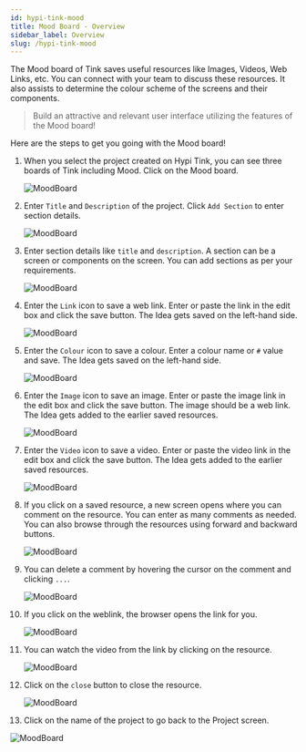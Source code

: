 ```yaml
---
id: hypi-tink-mood
title: Mood Board - Overview
sidebar_label: Overview
slug: /hypi-tink-mood
---
```


The Mood board of Tink saves useful resources like Images, Videos, Web Links, etc. You can connect with your team to discuss these resources. It also assists to determine the colour scheme of the screens and their components.  

> Build an attractive and relevant user interface utilizing the features of the Mood board!
 
Here are the steps to get you going with the Mood board!

1. When you select the project created on Hypi Tink, you can see three boards of Tink including Mood. Click on the Mood board.

      ![MoodBoard](/img/Mood-Board-1.PNG) 

2. Enter `Title` and `Description` of the project. Click `Add Section` to enter section details.

      ![MoodBoard](/img/Mood-Board-2.PNG) 
      
3. Enter section details like `title` and `description`. A section can be a screen or components on the screen. You can add sections as per your requirements.

      ![MoodBoard](/img/Mood-Board-3.PNG) 

4. Enter the `Link` icon to save a web link. Enter or paste the link in the edit box and click the save button. The Idea gets saved on the left-hand side.

      ![MoodBoard](/img/Mood-Board-4.PNG) 
        
 5. Enter the `Colour` icon to save a colour. Enter a colour name or `#` value and save. The Idea gets saved on the left-hand side.

      ![MoodBoard](/img/Mood-Board-5.PNG) 
       
 6. Enter the `Image` icon to save an image. Enter or paste the image link in the edit box and click the save button. The image should be a web link. The Idea gets added to the earlier saved resources.


      ![MoodBoard](/img/Mood-Board-6.PNG) 
       
7. Enter the `Video` icon to save a video. Enter or paste the video link in the edit box and click the save button. The Idea gets added to the earlier saved resources.

    ![MoodBoard](/img/Mood-Board-6.PNG) 
    
8. If you click on a saved resource, a new screen opens where you can comment on the resource. You can enter as many comments as needed.  You can also browse through the resources using forward and backward buttons. 

      ![MoodBoard](/img/Mood-Board-8.PNG)
       
9. You can delete a comment by hovering the cursor on the comment and clicking `...`. 

     ![MoodBoard](/img/Mood-Board-9.PNG)
        
10. If you click on the weblink, the browser opens the link for you.

      ![MoodBoard](/img/Mood-Board-10.PNG)
        
11. You can watch the video from the link by clicking on the resource.

      ![MoodBoard](/img/Mood-Board-11.PNG)
        
12. Click on the `close` button to close the resource.

      ![MoodBoard](/img/Mood-Board-12.PNG)
       
13. Click on the name of the project to go back to the Project screen.

![MoodBoard](/img/Mood-Board-13.PNG)
       
   
